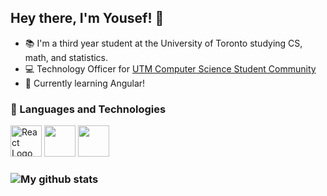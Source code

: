 ## Hey there, I'm Yousef! 👋

* 📚 I'm a third year student at the University of Toronto studying CS, math, and statistics.
* 💻 Technology Officer for [UTM Computer Science Student Community](https://cssc.utm.utoronto.ca/)
* 🌱 Currently learning Angular!

### 🧰 Languages and Technologies

<img src="https://cdn.worldvectorlogo.com/logos/react-2.svg" alt="React Logo" width="50" height="50"> <img src="https://cdn.worldvectorlogo.com/logos/next-js.svg" width="50" height="50"> <img src="https://cdn.worldvectorlogo.com/logos/logo-javascript.svg" width="50" height="50">

### ![My github stats](https://github-readme-stats.vercel.app/api?username=CometWhoosh)



<!--
**CometWhoosh/CometWhoosh** is a ✨ _special_ ✨ repository because its `README.md` (this file) appears on your GitHub profile.

Here are some ideas to get you started:

- 🔭 I’m currently working on ...
- 🌱 I’m currently learning ...
- 👯 I’m looking to collaborate on ...
- 🤔 I’m looking for help with ...
- 💬 Ask me about ...
- 📫 How to reach me: ...
- 😄 Pronouns: ...
- ⚡ Fun fact: ...

- Education
- Projects
- WVAnon team?

- Languages and technologies
- Some stats if they're good lol

-->


